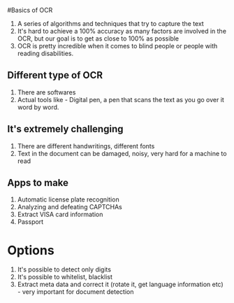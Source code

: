 #Basics of OCR
1. A series of algorithms and techniques that try to capture the text
1. It's hard to achieve a 100% accuracy as many factors are involved in the OCR, but our goal is to get as close to 100% as possible
1. OCR is pretty incredible when it comes to blind people or people with reading disabilities.

## Different type of OCR
1. There are softwares
1. Actual tools like - Digital pen, a pen that scans the text as you go over it word by word.

## It's extremely challenging
1. There are different handwritings, different fonts
1. Text in the document can be damaged, noisy, very hard for a machine to read

## Apps to make
1. Automatic license plate recognition
1. Analyzing and defeating CAPTCHAs
1. Extract VISA card information
1. Passport

# Options
1. It's possible to detect only digits
1. It's possible to whitelist, blacklist
1. Extract meta data and correct it (rotate it, get language information etc) - very important for document detection